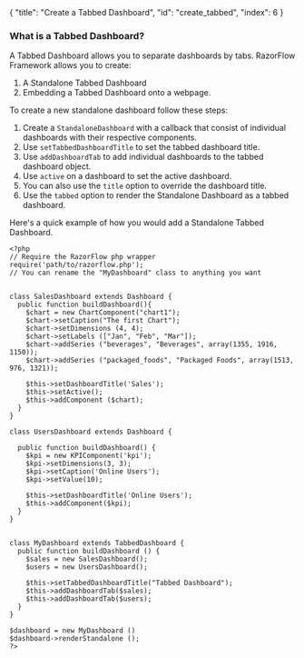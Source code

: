<meta>
{
    "title": "Create a Tabbed Dashboard",
    "id": "create_tabbed",
    "index": 6
}
</meta>

### What is a Tabbed Dashboard?
A Tabbed Dashboard allows you to separate dashboards by tabs.
RazorFlow Framework allows you to create:
1. A Standalone Tabbed Dashboard
2. Embedding a Tabbed Dashboard onto a webpage. 

To create a new standalone dashboard follow these steps:

1. Create a `StandaloneDashboard` with a callback that consist of individual dashboards with their respective components.
2. Use `setTabbedDashboardTitle` to set the tabbed dashboard title.
3. Use `addDashboardTab` to add individual dashboards to the tabbed dashboard object.
4. Use `active` on a dashboard to set the active dashboard.
5. You can also use the `title` option to override the dashboard title.
6. Use the `tabbed` option to render the Standalone Dashboard as a tabbed dashboard.

Here's a quick example of how you would add a Standalone Tabbed Dashboard.
~~~
<?php
// Require the RazorFlow php wrapper
require('path/to/razorflow.php');
// You can rename the "MyDashboard" class to anything you want


class SalesDashboard extends Dashboard {
  public function buildDashboard(){
    $chart = new ChartComponent("chart1");
    $chart->setCaption("The first Chart");
    $chart->setDimensions (4, 4);
    $chart->setLabels (["Jan", "Feb", "Mar"]);
    $chart->addSeries ("beverages", "Beverages", array(1355, 1916, 1150));
    $chart->addSeries ("packaged_foods", "Packaged Foods", array(1513, 976, 1321));

    $this->setDashboardTitle('Sales');
    $this->setActive();
    $this->addComponent ($chart);
  }
}

class UsersDashboard extends Dashboard {

  public function buildDashboard() {
    $kpi = new KPIComponent('kpi');
    $kpi->setDimensions(3, 3);
    $kpi->setCaption('Online Users');
    $kpi->setValue(10);

    $this->setDashboardTitle('Online Users');
    $this->addComponent($kpi);
  }
}


class MyDashboard extends TabbedDashboard {
  public function buildDashboard () {
    $sales = new SalesDashboard();
    $users = new UsersDashboard();

    $this->setTabbedDashboardTitle("Tabbed Dashboard");
    $this->addDashboardTab($sales);
    $this->addDashboardTab($users);
  }
}

$dashboard = new MyDashboard ()
$dashboard->renderStandalone ();
?>
~~~
